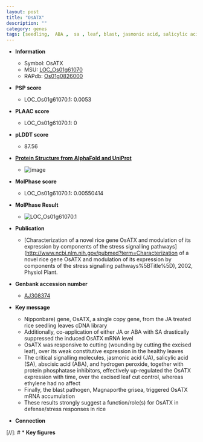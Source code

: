 ```yaml
---
layout: post
title: "OsATX"
description: ""
category: genes
tags: [seedling,  ABA ,  sa , leaf, blast, jasmonic acid, salicylic acid, ethylene, defense, jasmonic,  ja ]
---
```


* **Information**  
    + Symbol: OsATX  
    + MSU: [LOC_Os01g61070](http://rice.plantbiology.msu.edu/cgi-bin/ORF_infopage.cgi?orf=LOC_Os01g61070)  
    + RAPdb: [Os01g0826000](http://rapdb.dna.affrc.go.jp/viewer/gbrowse_details/irgsp1?name=Os01g0826000)  

* **PSP score**  
    + LOC_Os01g61070.1: 0.0053 

* **PLAAC score**  
    + LOC_Os01g61070.1: 0 

* **pLDDT score**
    + 87.56

* **[Protein Structure from AlphaFold and UniProt](https://www.uniprot.org/uniprotkb/A0A0P0V9V7/entry#structure)**
    + ![image](https://ricepsp.github.io/images/A/AF-A0A0P0V9V7-F1.png)

* **MolPhase score**
    + LOC_Os01g61070.1: 0.00550414

* **MolPhase Result**
    + ![LOC_Os01g61070.1](https://304243504.github.io/Pictures/LOC_Os01g/LOC_Os01g61070.1.png)

* **Publication**  
    + [Characterization of a novel rice gene OsATX and modulation of its expression by components of the stress signalling pathways](http://www.ncbi.nlm.nih.gov/pubmed?term=Characterization of a novel rice gene OsATX and modulation of its expression by components of the stress signalling pathways%5BTitle%5D), 2002, Physiol Plant.

* **Genbank accession number**  
    + [AJ308374](http://www.ncbi.nlm.nih.gov/nuccore/AJ308374)

* **Key message**  
    + Nipponbare) gene, OsATX, a single copy gene, from the JA treated rice seedling leaves cDNA library
    + Additionally, co-application of either JA or ABA with SA drastically suppressed the induced OsATX mRNA level
    + OsATX was responsive to cutting (wounding by cutting the excised leaf), over its weak constitutive expression in the healthy leaves
    + The critical signalling molecules, jasmonic acid (JA), salicylic acid (SA), abscisic acid (ABA), and hydrogen peroxide, together with protein phosphatase inhibitors, effectively up-regulated the OsATX expression with time, over the excised leaf cut control, whereas ethylene had no affect
    + Finally, the blast pathogen, Magnaporthe grisea, triggered OsATX mRNA accumulation
    + These results strongly suggest a function/role(s) for OsATX in defense/stress responses in rice

* **Connection**  

[//]: # * **Key figures**  


